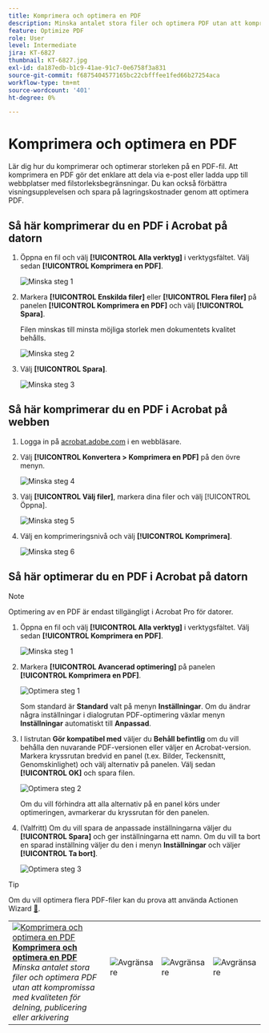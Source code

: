 ```yaml
---
title: Komprimera och optimera en PDF
description: Minska antalet stora filer och optimera PDF utan att kompromissa med kvaliteten för delning, publicering eller arkivering
feature: Optimize PDF
role: User
level: Intermediate
jira: KT-6827
thumbnail: KT-6827.jpg
exl-id: da187edb-b1c9-41ae-91c7-0e6758f3a831
source-git-commit: f6875404577165bc22cbfffee1fed66b27254aca
workflow-type: tm+mt
source-wordcount: '401'
ht-degree: 0%

---
```


# Komprimera och optimera en PDF

Lär dig hur du komprimerar och optimerar storleken på en PDF-fil. Att komprimera en PDF gör det enklare att dela via e-post eller ladda upp till webbplatser med filstorleksbegränsningar. Du kan också förbättra visningsupplevelsen och spara på lagringskostnader genom att optimera PDF.

## Så här komprimerar du en PDF i Acrobat på datorn

1. Öppna en fil och välj **[!UICONTROL Alla verktyg]** i verktygsfältet. Välj sedan **[!UICONTROL Komprimera en PDF]**.

   ![Minska steg 1](../assets/Reduce_1.png)

1. Markera **[!UICONTROL Enskilda filer]** eller **[!UICONTROL Flera filer]** på panelen **[!UICONTROL Komprimera en PDF]** och välj **[!UICONTROL Spara]**.

   Filen minskas till minsta möjliga storlek men dokumentets kvalitet behålls.

   ![Minska steg 2](../assets/Reduce_2.png)

1. Välj **[!UICONTROL Spara]**.

   ![Minska steg 3](../assets/Reduce_3.png)


## Så här komprimerar du en PDF i Acrobat på webben

1. Logga in på [acrobat.adobe.com](https://acrobat.adobe.com/se/sv) i en webbläsare.

1. Välj **[!UICONTROL Konvertera > Komprimera en PDF]** på den övre menyn.

   ![Minska steg 4](../assets/Reduce_4.png)

1. Välj **[!UICONTROL Välj filer]**, markera dina filer och välj [!UICONTROL Öppna].

   ![Minska steg 5](../assets/Reduce_5.png)

1. Välj en komprimeringsnivå och välj **[!UICONTROL Komprimera]**.

   ![Minska steg 6](../assets/Reduce_6.png)

## Så här optimerar du en PDF i Acrobat på datorn

>[!NOTE]
>
>Optimering av en PDF är endast tillgängligt i Acrobat Pro för datorer.

1. Öppna en fil och välj **[!UICONTROL Alla verktyg]** i verktygsfältet. Välj sedan **[!UICONTROL Komprimera en PDF]**.

   ![Minska steg 1](../assets/Reduce_1.png)

1. Markera **[!UICONTROL Avancerad optimering]** på panelen **[!UICONTROL Komprimera en PDF]**.

   ![Optimera steg 1](../assets/Optimize_1.png)

   Som standard är **Standard** valt på menyn **Inställningar**. Om du ändrar några inställningar i dialogrutan PDF-optimering växlar menyn **Inställningar** automatiskt till **Anpassad**.

1. I listrutan **Gör kompatibel med** väljer du **Behåll befintlig** om du vill behålla den nuvarande PDF-versionen eller väljer en Acrobat-version. Markera kryssrutan bredvid en panel (t.ex. Bilder, Teckensnitt, Genomskinlighet) och välj alternativ på panelen. Välj sedan **[!UICONTROL OK]** och spara filen.

   ![Optimera steg 2](../assets/Optimize_2.png)

   Om du vill förhindra att alla alternativ på en panel körs under optimeringen, avmarkerar du kryssrutan för den panelen.

1. (Valfritt) Om du vill spara de anpassade inställningarna väljer du **[!UICONTROL Spara]** och ger inställningarna ett namn. Om du vill ta bort en sparad inställning väljer du den i menyn **Inställningar** och väljer **[!UICONTROL Ta bort]**.

   ![Optimera steg 3](../assets/Optimize_3.png)

>[!TIP]
>
>Om du vill optimera flera PDF-filer kan du prova att använda Actionen Wizard [&#128279;](../advanced-tasks/action.md).

<table style="table-layout:fixed">
  <td>
    <a href="reduce.md">
      <img alt="Komprimera och optimera en PDF" src="../assets/reduce.png" />
    </a>
    <div>
    <a href="reduce.md"><strong>Komprimera och optimera en PDF</strong></a>
    </div>
    <em>Minska antalet stora filer och optimera PDF utan att kompromissa med kvaliteten för delning, publicering eller arkivering</em>
    <br>
  </td>
  <td>
        <img alt="Avgränsare" src="../assets/Whitespacer.png" />
        <div>
        <br>
      </td>
    <td>
        <img alt="Avgränsare" src="../assets/Whitespacer.png" />
        <div>
        <br>
    </td>
    <td>
        <img alt="Avgränsare" src="../assets/Whitespacer.png" />
        <div>
        <br>
    </td>
</tr>
</table>